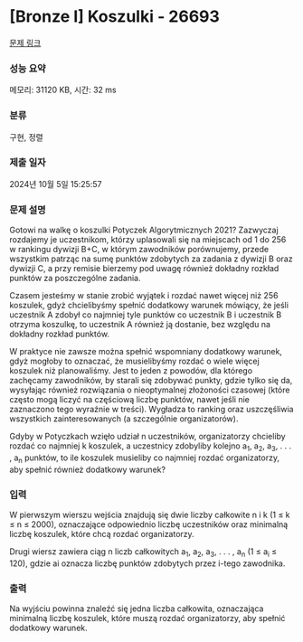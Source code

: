 # [Bronze I] Koszulki - 26693 

[문제 링크](https://www.acmicpc.net/problem/26693) 

### 성능 요약

메모리: 31120 KB, 시간: 32 ms

### 분류

구현, 정렬

### 제출 일자

2024년 10월 5일 15:25:57

### 문제 설명

<p>Gotowi na walkę o koszulki Potyczek Algorytmicznych 2021? Zazwyczaj rozdajemy je uczestnikom, którzy uplasowali się na miejscach od 1 do 256 w rankingu dywizji B+C, w którym zawodników porównujemy, przede wszystkim patrząc na sumę punktów zdobytych za zadania z dywizji B oraz dywizji C, a przy remisie bierzemy pod uwagę również dokładny rozkład punktów za poszczególne zadania.</p>

<p>Czasem jesteśmy w stanie zrobić wyjątek i rozdać nawet więcej niż 256 koszulek, gdyż chcielibyśmy spełnić dodatkowy warunek mówiący, że jeśli uczestnik A zdobył co najmniej tyle punktów co uczestnik B i uczestnik B otrzyma koszulkę, to uczestnik A również ją dostanie, bez względu na dokładny rozkład punktów.</p>

<p>W praktyce nie zawsze można spełnić wspomniany dodatkowy warunek, gdyż mogłoby to oznaczać, że musielibyśmy rozdać o wiele więcej koszulek niż planowaliśmy. Jest to jeden z powodów, dla którego zachęcamy zawodników, by starali się zdobywać punkty, gdzie tylko się da, wysyłając również rozwiązania o nieoptymalnej złożoności czasowej (które często mogą liczyć na częściową liczbę punktów, nawet jeśli nie zaznaczono tego wyraźnie w treści). Wygładza to ranking oraz uszczęśliwia wszystkich zainteresowanych (a szczególnie organizatorów).</p>

<p>Gdyby w Potyczkach wzięło udział n uczestników, organizatorzy chcieliby rozdać co najmniej k koszulek, a uczestnicy zdobyliby kolejno a<sub>1</sub>, a<sub>2</sub>, a<sub>3</sub>, . . . , a<sub>n</sub> punktów, to ile koszulek musieliby co najmniej rozdać organizatorzy, aby spełnić również dodatkowy warunek?</p>

### 입력 

 <p>W pierwszym wierszu wejścia znajdują się dwie liczby całkowite n i k (1 ≤ k ≤ n ≤ 2000), oznaczające odpowiednio liczbę uczestników oraz minimalną liczbę koszulek, które chcą rozdać organizatorzy.</p>

<p>Drugi wiersz zawiera ciąg n liczb całkowitych a<sub>1</sub>, a<sub>2</sub>, a<sub>3</sub>, . . . , a<sub>n</sub> (1 ≤ a<sub>i</sub> ≤ 120), gdzie ai oznacza liczbę punktów zdobytych przez i-tego zawodnika.</p>

### 출력 

 <p>Na wyjściu powinna znaleźć się jedna liczba całkowita, oznaczająca minimalną liczbę koszulek, które muszą rozdać organizatorzy, aby spełnić dodatkowy warunek.</p>

